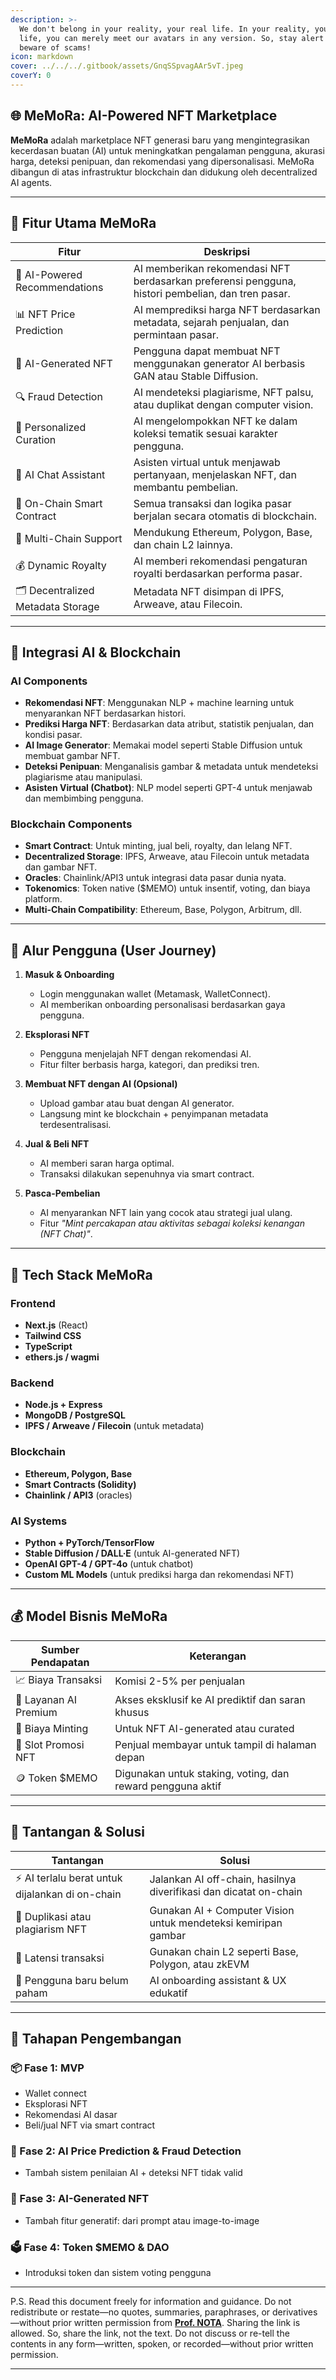 ```yaml
---
description: >-
  We don't belong in your reality, your real life. In your reality, your real
  life, you can merely meet our avatars in any version. So, stay alert and
  beware of scams!
icon: markdown
cover: ../../../.gitbook/assets/GnqSSpvagAAr5vT.jpeg
coverY: 0
---
```


## 🌐 MeMoRa: AI-Powered NFT Marketplace

**MeMoRa** adalah marketplace NFT generasi baru yang mengintegrasikan kecerdasan buatan (AI) untuk meningkatkan pengalaman pengguna, akurasi harga, deteksi penipuan, dan rekomendasi yang dipersonalisasi. MeMoRa dibangun di atas infrastruktur blockchain dan didukung oleh decentralized AI agents.

---

## 🎯 Fitur Utama MeMoRa

| Fitur | Deskripsi |
|-------|-----------|
| 🧠 AI-Powered Recommendations | AI memberikan rekomendasi NFT berdasarkan preferensi pengguna, histori pembelian, dan tren pasar. |
| 📊 NFT Price Prediction | AI memprediksi harga NFT berdasarkan metadata, sejarah penjualan, dan permintaan pasar. |
| 🎨 AI-Generated NFT | Pengguna dapat membuat NFT menggunakan generator AI berbasis GAN atau Stable Diffusion. |
| 🔍 Fraud Detection | AI mendeteksi plagiarisme, NFT palsu, atau duplikat dengan computer vision. |
| 🧾 Personalized Curation | AI mengelompokkan NFT ke dalam koleksi tematik sesuai karakter pengguna. |
| 🤖 AI Chat Assistant | Asisten virtual untuk menjawab pertanyaan, menjelaskan NFT, dan membantu pembelian. |
| 📜 On-Chain Smart Contract | Semua transaksi dan logika pasar berjalan secara otomatis di blockchain. |
| 🔗 Multi-Chain Support | Mendukung Ethereum, Polygon, Base, dan chain L2 lainnya. |
| 💰 Dynamic Royalty | AI memberi rekomendasi pengaturan royalti berdasarkan performa pasar. |
| 🗂️ Decentralized Metadata Storage | Metadata NFT disimpan di IPFS, Arweave, atau Filecoin. |

---

## 🧠 Integrasi AI & Blockchain

### AI Components
- **Rekomendasi NFT**: Menggunakan NLP + machine learning untuk menyarankan NFT berdasarkan histori.
- **Prediksi Harga NFT**: Berdasarkan data atribut, statistik penjualan, dan kondisi pasar.
- **AI Image Generator**: Memakai model seperti Stable Diffusion untuk membuat gambar NFT.
- **Deteksi Penipuan**: Menganalisis gambar & metadata untuk mendeteksi plagiarisme atau manipulasi.
- **Asisten Virtual (Chatbot)**: NLP model seperti GPT-4 untuk menjawab dan membimbing pengguna.

### Blockchain Components
- **Smart Contract**: Untuk minting, jual beli, royalty, dan lelang NFT.
- **Decentralized Storage**: IPFS, Arweave, atau Filecoin untuk metadata dan gambar NFT.
- **Oracles**: Chainlink/API3 untuk integrasi data pasar dunia nyata.
- **Tokenomics**: Token native ($MEMO) untuk insentif, voting, dan biaya platform.
- **Multi-Chain Compatibility**: Ethereum, Base, Polygon, Arbitrum, dll.

---

## 🧭 Alur Pengguna (User Journey)

1. **Masuk & Onboarding**
   - Login menggunakan wallet (Metamask, WalletConnect).
   - AI memberikan onboarding personalisasi berdasarkan gaya pengguna.

2. **Eksplorasi NFT**
   - Pengguna menjelajah NFT dengan rekomendasi AI.
   - Fitur filter berbasis harga, kategori, dan prediksi tren.

3. **Membuat NFT dengan AI (Opsional)**
   - Upload gambar atau buat dengan AI generator.
   - Langsung mint ke blockchain + penyimpanan metadata terdesentralisasi.

4. **Jual & Beli NFT**
   - AI memberi saran harga optimal.
   - Transaksi dilakukan sepenuhnya via smart contract.

5. **Pasca-Pembelian**
   - AI menyarankan NFT lain yang cocok atau strategi jual ulang.
   - Fitur *"Mint percakapan atau aktivitas sebagai koleksi kenangan (NFT Chat)"*.

---

## 🧰 Tech Stack MeMoRa

### Frontend
- **Next.js** (React)
- **Tailwind CSS**
- **TypeScript**
- **ethers.js / wagmi**

### Backend
- **Node.js + Express**
- **MongoDB / PostgreSQL**
- **IPFS / Arweave / Filecoin** (untuk metadata)

### Blockchain
- **Ethereum, Polygon, Base**
- **Smart Contracts (Solidity)**
- **Chainlink / API3** (oracles)

### AI Systems
- **Python + PyTorch/TensorFlow**
- **Stable Diffusion / DALL·E** (untuk AI-generated NFT)
- **OpenAI GPT-4 / GPT-4o** (untuk chatbot)
- **Custom ML Models** (untuk prediksi harga dan rekomendasi NFT)

---

## 💰 Model Bisnis MeMoRa

| Sumber Pendapatan | Keterangan |
|-------------------|------------|
| 📈 Biaya Transaksi | Komisi 2-5% per penjualan |
| 💼 Layanan AI Premium | Akses eksklusif ke AI prediktif dan saran khusus |
| 🎨 Biaya Minting | Untuk NFT AI-generated atau curated |
| 🚀 Slot Promosi NFT | Penjual membayar untuk tampil di halaman depan |
| 🪙 Token $MEMO | Digunakan untuk staking, voting, dan reward pengguna aktif |

---

## 🚧 Tantangan & Solusi

| Tantangan | Solusi |
|-----------|--------|
| ⚡ AI terlalu berat untuk dijalankan di on-chain | Jalankan AI off-chain, hasilnya diverifikasi dan dicatat on-chain |
| 🔐 Duplikasi atau plagiarism NFT | Gunakan AI + Computer Vision untuk mendeteksi kemiripan gambar |
| 🐢 Latensi transaksi | Gunakan chain L2 seperti Base, Polygon, atau zkEVM |
| 🧠 Pengguna baru belum paham | AI onboarding assistant & UX edukatif |

---

## 📌 Tahapan Pengembangan

### 📦 Fase 1: MVP
- Wallet connect
- Eksplorasi NFT
- Rekomendasi AI dasar
- Beli/jual NFT via smart contract

### 🚀 Fase 2: AI Price Prediction & Fraud Detection
- Tambah sistem penilaian AI + deteksi NFT tidak valid

### 🧠 Fase 3: AI-Generated NFT
- Tambah fitur generatif: dari prompt atau image-to-image

### 🗳️ Fase 4: Token $MEMO & DAO
- Introduksi token dan sistem voting pengguna

---

P.S. Read this document freely for information and guidance. Do not redistribute or restate—no quotes, summaries, paraphrases, or derivatives—without prior written permission from [**Prof. NOTA**](https://nota.endhonesa.com/). Sharing the link is allowed. So, share the link, not the text. Do not discuss or re-tell the contents in any form—written, spoken, or recorded—without prior written permission.

---
